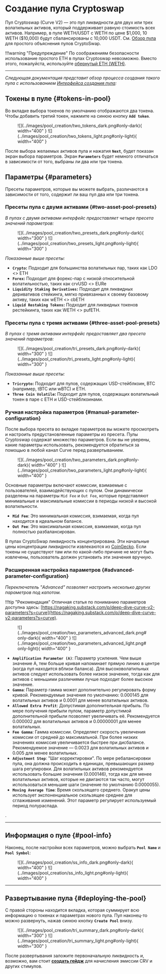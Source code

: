 <h1>Создание пула Cryptoswap</h1>

Пул Cryptoswap (Curve V2) — это пул ликвидности для двух или трех волатильных активов, который поддерживает равную стоимость всех активов. Например, в пуле WETH/USDT с WETH по цене \$1,000, 10 WETH (\$10,000) будут сбалансированы с 10,000 USDT. См. [Обзор пула](../pools/overview.md) для простого объяснения пулов CryptoSwap.

!!!warning "Предупреждение"
    По соображениям безопасности использование простого ETH в пулах Cryptoswap невозможно. Вместо этого, пожалуйста, используйте [обернутый ETH (WETH)](https://etherscan.io/address/0xC02aaA39b223FE8D0A0e5C4F27eAD9083C756Cc2).

---

*Следующая документация представит обзор процесса создания такого пула с использованием [Интерфейса создания пула](https://curve.fi/#/ethereum/create-pool):*

## **Токены в пуле** {#tokens-in-pool}

Во вкладке выбора токенов по умолчанию отображаются два токена. Чтобы добавить третий токен, нажмите на синюю кнопку **`Add token`**.

<figure markdown="span">
  ![](../images/pool_creation/two_tokens_dark.png#only-dark){ width="400" }
  ![](../images/pool_creation/two_tokens_light.png#only-light){ width="400" }
  <figcaption></figcaption>
</figure>

После выбора желаемых активов пула и нажатия **`Next`**, будет показан экран выбора параметров. Экран **`Parameters`** будет немного отличаться в зависимости от того, выбраны ли два или три токена.

## **Параметры** {#parameters}

Пресеты параметров, которые вы можете выбрать, различаются в зависимости от того, содержит ли ваш пул два или три токена.

### **Пресеты пула с двумя активами** {#two-asset-pool-presets}

*В пулах с двумя активами интерфейс предоставляет четыре пресета значений параметров:*

<figure markdown="span">
  ![](../images/pool_creation/two_presets_dark.png#only-dark){ width="300" }
  ![](../images/pool_creation/two_presets_light.png#only-light){ width="300" }
  <figcaption></figcaption>
</figure>

*Показанные выше пресеты:*

- **`Crypto`:** Подходит для большинства волатильных пар, таких как LDO <> ETH
- **`Forex`:** Подходит для форекс-пар с низкой относительной волатильностью, таких как crvUSD <> EURe
- **`Liquidity Staking Derivatives`:** Подходит для ликвидных деривативов стейкинга, мягко привязанных к своему базовому активу, таких как wETH <> cbETH
- **`Liquid Restaking Tokens`:** Подходит для ликвидных токенов рестейкинга, таких как WETH <> pufETH.

### **Пресеты пула с тремя активами** {#three-asset-pool-presets}

*В пулах с тремя активами интерфейс предоставляет два пресета значений параметров:*

<figure markdown="span">
  ![](../images/pool_creation/tri_presets_dark.png#only-dark){ width="300" }
  ![](../images/pool_creation/tri_presets_light.png#only-light){ width="300" }
  <figcaption></figcaption>
</figure>

*Показанные выше пресеты:*

- **`Tricrypto`:** Подходит для пулов, содержащих USD-стейблкоин, BTC (например, tBTC или wBTC) и ETH.
- **`Three Coin Volatile`:** Подходит для пулов, содержащих волатильный токен в паре с ETH и USD-стейблкоинами.

### **Ручная настройка параметров** {#manual-parameter-configuration}

После выбора пресета во вкладке параметров вы можете просмотреть и настроить предустановленные параметры из пресета. Пулы Cryptoswap содержат множество параметров. Если вы не уверены, какие параметры использовать, рекомендуется обратиться за помощью в любой канал Curve перед развертыванием.

<figure markdown="span">
  ![](../images/pool_creation/two_parameters_dark.png#only-dark){ width="400" }
  ![](../images/pool_creation/two_parameters_light.png#only-light){ width="400" }
  <figcaption></figcaption>
</figure>

Основные параметры включают комиссии, взимаемые с пользователей, взаимодействующих с пулом. Они динамически разделены на параметры `Mid Fee` и `Out Fee`, которые представляют минимальные и максимальные комиссии в периоды низкой и высокой волатильности.

- **`Mid Fee`**: Это минимальная комиссия, взимаемая, когда пул находится в идеальном балансе.
- **`Out Fee`**: Это максимальная комиссия, взимаемая, когда пул полностью разбалансирован.

В пулах CryptoSwap ликвидность концентрирована. Эти начальные цены концентрации ликвидности извлекаются из [CoinGecko](https://www.coingecko.com/). Если токены не существуют там или по какой-либо причине не могут быть извлечены, пользователь должен установить эти значения вручную.

### **Расширенная настройка параметров** {#advanced-parameter-configuration}

*Переключатель "Advanced" позволяет настроить несколько других параметров под капотом.*

!!!tip "Рекомендация"
    Отличная статья по пониманию параметров доступна здесь: [https://nagaking.substack.com/p/deep-dive-curve-v2-parameters?s=curve](https://nagaking.substack.com/p/deep-dive-curve-v2-parameters?s=curve).

<figure markdown="span">
  ![](../images/pool_creation/two_parameters_advanced_dark.png#only-dark){ width="400" }
  ![](../images/pool_creation/two_parameters_advanced_light.png#only-light){ width="400" }
  <figcaption></figcaption>
</figure>

- **`Amplification Parameter (A)`**: Параметр усиления. Чем выше значение A, тем больше кривая напоминает прямую линию в центре (когда пул находится вблизи баланса). Для высоковолатильных активов следует использовать более низкое значение, тогда как для активов с меньшими различиями лучше подходит более высокое значение.
- **`Gamma`**: Параметр гамма может дополнительно регулировать форму кривой. Рекомендуемые значения по умолчанию: 0.000145 для волатильных активов и 0.0001 для менее волатильных активов.
- **`Allowed Extra Profit`**: Допустимая дополнительная прибыль. По мере получения прибыли пулом, параметр допустимой дополнительной прибыли позволяет увеличивать её. Рекомендуется 0.000002 для волатильных активов и 0.00000001 для менее волатильных.
- **`Fee Gamma`**: Гамма комиссии. Определяет скорость увеличения комиссии от средней до максимальной. При более низких значениях комиссия увеличивается быстрее при дисбалансе. Рекомендуемое значение — 0.0023 для волатильных активов и 0.005 для менее волатильных.
- **`Adjustment Step`**: "Шаг корректировки". По мере ребалансировки пула, она должна происходить в единицах, превышающих размер шага регулировки. Для волатильных активов рекомендуется использовать большие значения (0.000146), тогда как для менее волатильных активов, которые не двигаются так часто, могут использоваться меньшие шаги (значение по умолчанию 0.0000055).
- **`Moving Average Time`**: Время скользящего среднего. Оракул цены использует экспоненциальное скользящее среднее для сглаживания изменений. Этот параметр регулирует используемый период полураспада.





.

---

## **Информация о пуле** {#pool-info}

Наконец, после настройки всех параметров, можно выбрать **`Pool Name`** и **`Pool Symbol`**:

<figure markdown="span">
  ![](../images/pool_creation/ss_info_dark.png#only-dark){ width="400" }
  ![](../images/pool_creation/ss_info_light.png#only-light){ width="400" }
  <figcaption></figcaption>
</figure>

---

## **Развертывание пула** {#deploying-the-pool}

С правой стороны находится вкладка, которая суммирует всю информацию о токенах и параметрах нового пула. Пул наконец-то можно развернуть, нажав синюю кнопку **`Create Pool`** внизу.

<figure markdown="span">
  ![](../images/pool_creation/tri_summary_dark.png#only-dark){ width="300" }
  ![](../images/pool_creation/tri_summary_light.png#only-light){ width="300" }
  <figcaption></figcaption>
</figure>

После развертывания заложите первоначальную ликвидность и, возможно, вам стоит [**создать гейдж**](../reward-gauges/creating-a-pool-gauge.md) для начисления эмиссии CRV и других стимулов.

